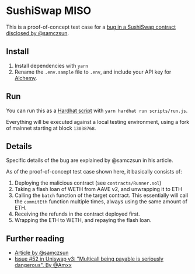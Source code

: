 # SushiSwap MISO

This is a proof-of-concept test case for a [bug in a SushiSwap contract disclosed by @samczsun](https://www.paradigm.xyz/2021/08/two-rights-might-make-a-wrong/).

## Install

1. Install dependencies with `yarn`
2. Rename the `.env.sample` file to `.env`, and include your API key for [Alchemy](alchemy.com).

## Run

You can run this as a [Hardhat script](https://hardhat.org/guides/scripts.html) with `yarn hardhat run scripts/run.js`.

Everything will be executed against a local testing environment, using a fork of mainnet starting at block `13038768`.

## Details

Specific details of the bug are explained by @samczsun in his article.

As of the proof-of-concept test case shown here, it basically consists of:

1. Deploying the malicious contract (see `contracts/Runner.sol`)
2. Taking a flash loan of WETH from AAVE v2, and unwrapping it to ETH
3. Calling the `batch` function of the target contract. This essentially will call the `commitEth` function multiple times, always using the same amount of ETH.
4. Receiving the refunds in the contract deployed first.
5. Wrapping the ETH to WETH, and repaying the flash loan.

## Further reading

- [Article by @samczsun](https://www.paradigm.xyz/2021/08/two-rights-might-make-a-wrong/)
- [Issue #52 in Uniswap v3: "Multicall being payable is seriously dangerous". By @Amxx](https://github.com/Uniswap/uniswap-v3-periphery/issues/52)
